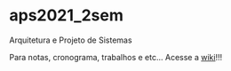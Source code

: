 # aps2021_2sem
Arquitetura e Projeto de Sistemas

Para notas, cronograma, trabalhos e etc...
Acesse a [wiki](https://github.com/IgorAvilaPereira/aps2021_2sem/wiki)!!!
